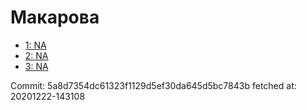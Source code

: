 # Макарова
- [1: NA](1.md)
- [2: NA](2.md)
- [3: NA](3.md)

Commit: 5a8d7354dc61323f1129d5ef30da645d5bc7843b
 fetched at: 20201222-143108
